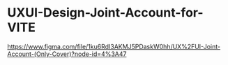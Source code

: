 # UXUI-Design-Joint-Account-for-VITE
https://www.figma.com/file/1ku6RdI3AKMJ5PDaskW0hh/UX%2FUI-Joint-Account-(Only-Cover)?node-id=4%3A47
